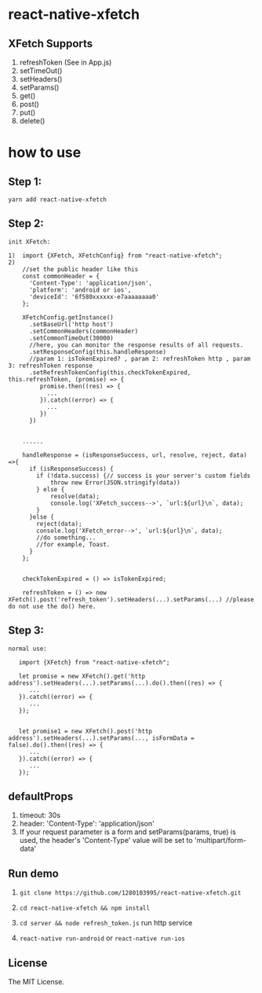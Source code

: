 # react-native-xfetch

## XFetch Supports 

1. refreshToken   (See in App.js)
2. setTimeOut()
3. setHeaders()
4. setParams()
5. get()
6. post()
7. put()
8. delete()

# how to use

## Step 1:
    yarn add react-native-xfetch
    
## Step 2:
    init XFetch: 
    
    1)  import {XFetch, XFetchConfig} from "react-native-xfetch";
    2) 
        //set the public header like this
        const commonHeader = {
          'Content-Type': 'application/json',
          'platform': 'android or ios',
          'deviceId': '6f580xxxxxx-e7aaaaaaaa0'
        };
        
        XFetchConfig.getInstance()
          .setBaseUrl('http host')
          .setCommonHeaders(commonHeader)
          .setCommonTimeOut(30000)
          //here, you can monitor the response results of all requests.
          .setResponseConfig(this.handleResponse)
          //param 1: isTokenExpired? , param 2: refreshToken http , param 3: refreshToken response
          .setRefreshTokenConfig(this.checkTokenExpired, this.refreshToken, (promise) => {
             promise.then((res) => {
               ...
             }).catch((error) => {
               ...
             }) 
          })
          
          
        ......
          
        handleResponse = (isResponseSuccess, url, resolve, reject, data) =>{
          if (isResponseSuccess) {
            if (!data.success) {// success is your server's custom fields
                throw new Error(JSON.stringify(data))
            } else {
                resolve(data);
                console.log('XFetch_success-->', `url:${url}\n`, data);
            }
          }else {
            reject(data);
            console.log('XFetch_error-->', `url:${url}\n`, data);
            //do something...
            //for example, Toast.
          }
        };
        
        
        checkTokenExpired = () => isTokenExpired;
        
        refreshToken = () => new XFetch().post('refresh_token').setHeaders(...).setParams(...) //please do not use the do() here.
       
## Step 3: 
    normal use: 
    
       import {XFetch} from "react-native-xfetch";
    
       let promise = new XFetch().get('http address').setHeaders(...).setParams(...).do().then((res) => {
          ...
       }).catch((error) => {
          ...
       });
       
       
       let promise1 = new XFetch().post('http address').setHeaders(...).setParams(..., isFormData = false).do().then((res) => {
          ...
       }).catch((error) => {
          ...
       });
    
## defaultProps
1. timeout: 30s
2. header: 'Content-Type': 'application/json'
3. If your request parameter is a form and setParams(params, true) is used, the header's 'Content-Type' value will be set to     'multipart/form-data'

## Run demo

1. `git clone https://github.com/1280103995/react-native-xfetch.git`

2. `cd react-native-xfetch && npm install`

3. `cd server && node refresh_token.js` run http service

4. `react-native run-android` or `react-native run-ios`


## License
The MIT License.

